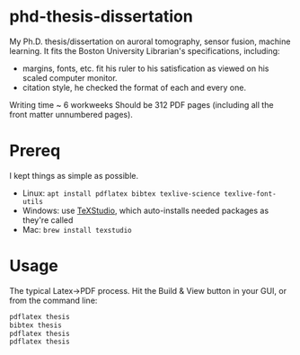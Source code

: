 # phd-thesis-dissertation
My Ph.D. thesis/dissertation on auroral tomography, sensor fusion, machine learning.
It fits the Boston University Librarian's specifications, including:
* margins, fonts, etc. fit his ruler to his satisfication as viewed on his scaled computer monitor.
* citation style, he checked the format of each and every one.

Writing time ~ 6 workweeks
Should be 312 PDF pages (including all the front matter unnumbered pages).

Prereq
======
I kept things as simple as possible. 

* Linux: `apt install pdflatex bibtex texlive-science texlive-font-utils`
* Windows: use [TeXStudio](https://www.texstudio.org/), which auto-installs needed packages as they're called
* Mac: `brew install texstudio`

Usage
=====
The typical Latex->PDF process. Hit the Build & View button in your GUI, or from the command line:

```sh
pdflatex thesis
bibtex thesis
pdflatex thesis
pdflatex thesis
```
